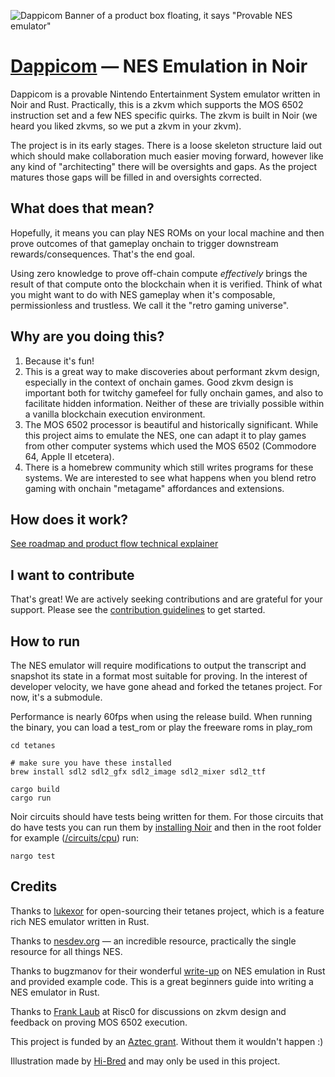 ![Dappicom Banner of a product box floating, it says "Provable NES emulator"](1_DappicomBox.gif)
# [Dappicom](tonk-gg.github.io/dappicom-site) — NES Emulation in Noir

Dappicom is a provable Nintendo Entertainment System emulator written in Noir and Rust. Practically, this is a zkvm which supports the MOS 6502 instruction set and a few NES specific quirks. The zkvm is built in Noir (we heard you liked zkvms, so we put a zkvm in your zkvm).

The project is in its early stages. There is a loose skeleton structure laid out which should make collaboration much easier moving forward, however like any kind of "architecting" there will be oversights and gaps. As the project matures those gaps will be filled in and oversights corrected.

## What does that mean?
Hopefully, it means you can play NES ROMs on your local machine and then prove outcomes of that gameplay onchain to trigger downstream rewards/consequences. That's the end goal.

Using zero knowledge to prove off-chain compute *effectively* brings the result of that compute onto the blockchain when it is verified. Think of what you might want to do with NES gameplay when it's composable, permissionless and trustless. We call it the "retro gaming universe".

##  Why are you doing this?
1. Because it's fun!
2. This is a great way to make discoveries about performant zkvm design, especially in the context of onchain games. Good zkvm design is important both for twitchy gamefeel for fully onchain games, and also to facilitate hidden information. Neither of these are trivially possible within a vanilla blockchain execution environment.
3. The MOS 6502 processor is beautiful and historically significant. While this project aims to emulate the NES, one can adapt it to play games from other computer systems which used the MOS 6502 (Commodore 64, Apple II etcetera). 
4. There is a homebrew community which still writes programs for these systems. We are interested to see what happens when you blend retro gaming with onchain "metagame" affordances and extensions. 


## How does it work?

[See roadmap and product flow technical explainer](TECHNICAL.md)

## I want to contribute

That's great! We are actively seeking contributions and are grateful for your support. Please see the [contribution guidelines](CONTRIBUTING.md) to get started. 

## How to run

The NES emulator will require modifications to output the transcript and snapshot its state in a format most suitable for proving. In the interest of developer velocity, we have gone ahead and forked the tetanes project. For now, it's a submodule. 

Performance is nearly 60fps when using the release build. When running the binary, you can load a test_rom or play the freeware roms in play_rom
```
cd tetanes

# make sure you have these installed
brew install sdl2 sdl2_gfx sdl2_image sdl2_mixer sdl2_ttf

cargo build
cargo run
```

Noir circuits should have tests being written for them. For those circuits that do have tests you can run them by [installing Noir](https://noir-lang.org/getting_started/nargo_installation) and then in the root folder for example ([/circuits/cpu](/circuits/cpu)) run:
```
nargo test
```

## Credits

Thanks to [lukexor](https://lukeworks.tech/) for open-sourcing their tetanes project, which is a feature rich NES emulator written in Rust.

Thanks to [nesdev.org](https://nesdev.org) — an incredible resource, practically the single resource for all things NES.

Thanks to bugzmanov for their wonderful [write-up](https://bugzmanov.github.io/nes_ebook/index.html) on NES emulation in Rust and provided example code. This is a great beginners guide into writing a NES emulator in Rust.

Thanks to [Frank Laub](https://github.com/flaub) at Risc0 for discussions on zkvm design and feedback on proving MOS 6502 execution.

This project is funded by an [Aztec grant](https://aztec.network/grants/). Without them it wouldn't happen :)

Illustration made by [Hi-Bred](https://hi-bred.net) and may only be used in this project.